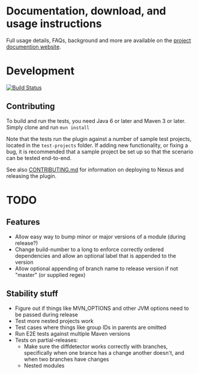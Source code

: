 Documentation, download, and usage instructions
===============================================

Full usage details, FAQs, background and more are available on the
[project documention website](http://danielflower.github.io/multi-module-maven-release-plugin/index.html).

Development
===========

[![Build Status](https://travis-ci.org/danielflower/multi-module-maven-release-plugin.svg?branch=master)](https://travis-ci.org/danielflower/multi-module-maven-release-plugin)

Contributing
------------

To build and run the tests, you need Java 6 or later and Maven 3 or later. Simply clone and run `mvn install`

Note that the tests run the plugin against a number of sample test projects, located in the `test-projects` folder.
If adding new functionality, or fixing a bug, it is recommended that a sample project be set up so that the scenario
can be tested end-to-end.

See also [CONTRIBUTING.md](blob/master/CONTRIBUTING.md) for information on deploying to Nexus and releasing the plugin.

TODO
====

Features
--------

* Allow easy way to bump minor or major versions of a module (during release?)
* Change build-number to a long to enforce correctly ordered dependencies and allow an optional label that is appended to the version
* Allow optional appending of branch name to release version if not "master" (or supplied regex)

Stability stuff
---------------

* Figure out if things like MVN_OPTIONS and other JVM options need to be passed during release
* Test more nested projects work
* Test cases where things like group IDs in parents are omitted
* Run E2E tests against multiple Maven versions
* Tests on partial-releases:
    * Make sure the diffdetector works correctly with branches, specifically when one brance has a change another doesn't, and when two branches have changes
    * Nested modules